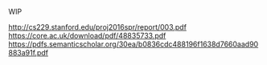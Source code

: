 WIP

http://cs229.stanford.edu/proj2016spr/report/003.pdf
https://core.ac.uk/download/pdf/48835733.pdf
https://pdfs.semanticscholar.org/30ea/b0836cdc488196f1638d7660aad90883a91f.pdf

